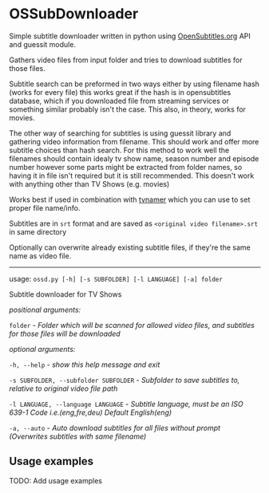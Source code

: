 OSSubDownloader
===============

Simple subtitle downloader written in python using [OpenSubtitles.org](http://www.opensubtitles.org/) API and guessit module.

Gathers video files from input folder and tries to download subtitles for those files.

Subtitle search can be preformed in two ways either by using filename hash (works for every file) this
works great if the hash is in opensubtitles database, which if you downloaded file from streaming services
or something similar probably isn't the case. This also, in theory, works for movies.

The other way of searching for subtitles is using guessit library and gathering video information from filename.
This should work and offer more subtitle choices than hash search.
For this method to work well the filenames should contain idealy tv show name, season number and episode number
however some parts might be extracted from folder names, so having it in file isn't required but it is still
recommended. This doesn't work with anything other than TV Shows (e.g. movies)

Works best if used in combination with [tvnamer](tvnamer) which you can use to set proper file name/info.

Subtitles are in `srt` format and are saved as `<original video filename>.srt` in same directory

Optionally can overwrite already existing subtitle files, if they're the same name as video file.

----

usage: `ossd.py [-h] [-s SUBFOLDER] [-l LANGUAGE] [-a] folder`

Subtitle downloader for TV Shows

*positional arguments:*

  `folder`                - *Folder which will be scanned for allowed video files, and subtitles for those files will be downloaded*

*optional arguments:*

  `-h, --help`                          - *show this help message and exit*

  `-s SUBFOLDER, --subfolder SUBFOLDER` - *Subfolder to save subtitles to, relative to original video file path*

  `-l LANGUAGE, --language LANGUAGE`    - *Subtitle language, must be an ISO 639-1 Code i.e.(eng,fre,deu) Default English(eng)*

  `-a, --auto`                          - *Auto download subtitles for all files without prompt (Overwrites subtitles with same filename)*


Usage examples
--------

TODO: Add usage examples